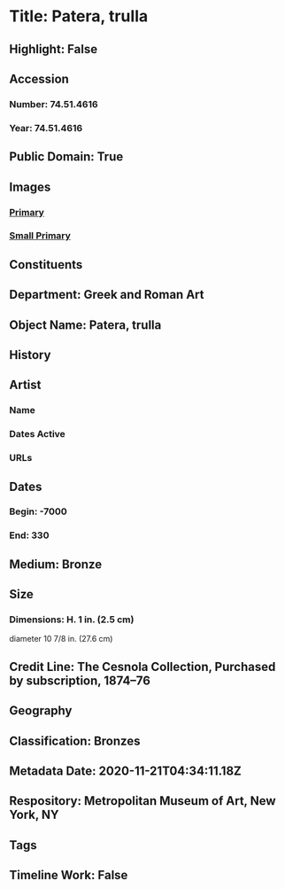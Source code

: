 # Title: Patera, trulla
## Highlight: False
## Accession
### Number: 74.51.4616
### Year: 74.51.4616
## Public Domain: True
## Images
### [Primary](https://images.metmuseum.org/CRDImages/gr/original/DP9022.jpg)
### [Small Primary](https://images.metmuseum.org/CRDImages/gr/web-large/DP9022.jpg)
## Constituents
## Department: Greek and Roman Art
## Object Name: Patera, trulla
## History
## Artist
### Name
### Dates Active
### URLs
## Dates
### Begin: -7000
### End: 330
## Medium: Bronze
## Size
### Dimensions: H. 1 in. (2.5 cm)
diameter  10 7/8 in. (27.6 cm)
## Credit Line: The Cesnola Collection, Purchased by subscription, 1874–76
## Geography
## Classification: Bronzes
## Metadata Date: 2020-11-21T04:34:11.18Z
## Respository: Metropolitan Museum of Art, New York, NY
## Tags
## Timeline Work: False